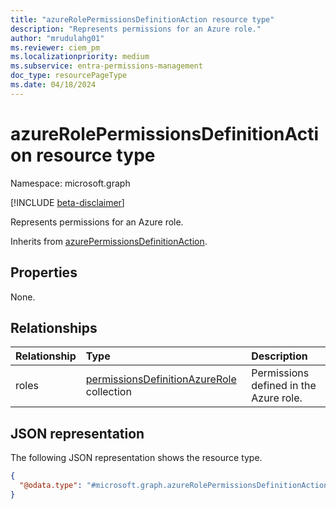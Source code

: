 ```yaml
---
title: "azureRolePermissionsDefinitionAction resource type"
description: "Represents permissions for an Azure role."
author: "mrudulahg01"
ms.reviewer: ciem_pm
ms.localizationpriority: medium
ms.subservice: entra-permissions-management
doc_type: resourcePageType
ms.date: 04/18/2024
---
```


# azureRolePermissionsDefinitionAction resource type

Namespace: microsoft.graph

[!INCLUDE [beta-disclaimer](../../includes/beta-disclaimer.md)]

Represents permissions for an Azure role.

Inherits from [azurePermissionsDefinitionAction](../resources/azurepermissionsdefinitionaction.md).

## Properties
None.

## Relationships
|Relationship|Type|Description|
|:---|:---|:---|
|roles|[permissionsDefinitionAzureRole](../resources/permissionsdefinitionazurerole.md) collection|Permissions defined in the Azure role.|

## JSON representation
The following JSON representation shows the resource type.
<!-- {
  "blockType": "resource",
  "@odata.type": "microsoft.graph.azureRolePermissionsDefinitionAction"
}
-->
``` json
{
  "@odata.type": "#microsoft.graph.azureRolePermissionsDefinitionAction"
}
```


